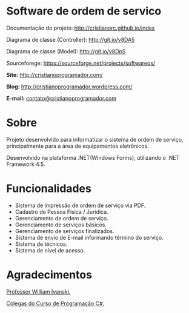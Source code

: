 # Software de ordem de servico

Documentação do projeto: http://cristianorc.github.io/index

Diagrama de classe (Controller): http://git.io/v8DA5

Diagrama de classe (Model): http://git.io/v8DpS

Sourceforege: https://sourceforge.net/projects/softwareos/

<b>Site:</b> http://cristianoprogramador.com/

<b>Blog:</b> http://cristianoprogramador.wordpress.com/

<b>E-mail:</b> contato@cristianoprogramador.com


<p> </p>
<h1> Sobre </h1>
Projeto desenvolvido para informatizar o sistema de ordem de serviço, principalmente para a área de equipamentos eletrônicos.

Desenvolvido na plataforma .NET(Windows Forms), utilizando o .NET Framework 4.5.


<p> </p>
<h1> Funcionalidades </h1>
<ul>
<li>Sistema de impressão de ordem de serviço via PDF.</li>
<li>Cadastro de Pessoa Física / Juridica.</li>
<li>Gerenciamento de ordem de serviço.</li>
<li>Gerenciamento de serviços básicos.</li>
<li>Gerenciamento de serviços finalizados.</li>
<li>Sistema de envio de E-mail informando término do serviço.</li>
<li>Sistema de técnicos.</li>
<li>Sistema de nível de acesso.</li>
</ul>

<h1> Agradecimentos </h1>
<a href="http://williamivanski.com.br/" target="_blank" >Professor William Ivanski.</a>

<a href="https://plus.google.com/communities/102417267229322909418" target="_blank" >Colegas do Curso de Programação C#.</a>
